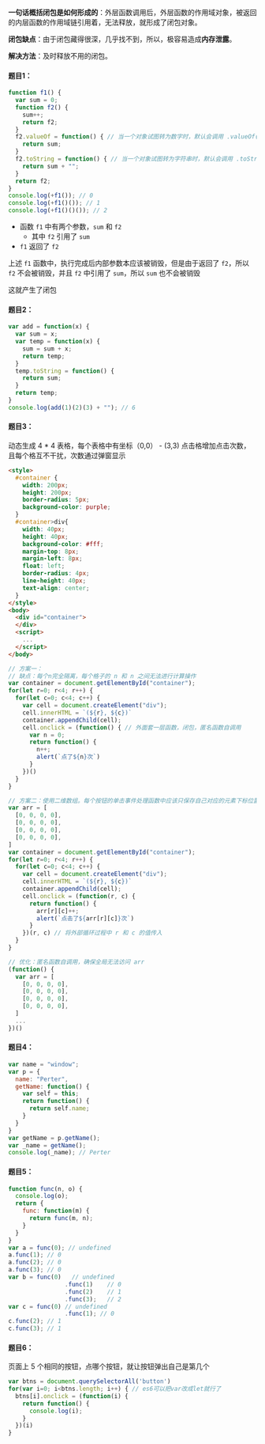 **一句话概括闭包是如何形成的**：外层函数调用后，外层函数的作用域对象，被返回的内层函数的作用域链引用着，无法释放，就形成了闭包对象。

**闭包缺点**：由于闭包藏得很深，几乎找不到，所以，极容易造成**内存泄露**。

**解决方法**：及时释放不用的闭包。



#### 题目1：

```js
function f1() {
  var sum = 0;
  function f2() {
    sum++;
    return f2;
  }
  f2.valueOf = function() { // 当一个对象试图转为数字时，默认会调用 .valueOf()
    return sum;
  }
  f2.toString = function() { // 当一个对象试图转为字符串时，默认会调用 .toString()
    return sum + "";
  }
  return f2;
}
console.log(+f1()); // 0
console.log(+f1()()); // 1
console.log(+f1()()()); // 2
```

- 函数 `f1` 中有两个参数，`sum` 和 `f2`
  - 其中 `f2` 引用了 `sum`
- `f1` 返回了 `f2`

上述 `f1` 函数中，执行完成后内部参数本应该被销毁，但是由于返回了 `f2`，所以 `f2` 不会被销毁，并且 `f2` 中引用了 `sum`，所以 `sum` 也不会被销毁

这就产生了闭包



#### 题目2：

```js
var add = function(x) {
  var sum = x;
  var temp = function(x) {
    sum = sum + x;
    return temp;
  }
  temp.toString = function() {
    return sum;
  }
  return temp;
}
console.log(add(1)(2)(3) + ""); // 6
```



#### 题目3：

动态生成 4 * 4 表格，每个表格中有坐标（0,0） - (3,3) 点击格增加点击次数，且每个格互不干扰，次数通过弹窗显示

```html
<style>
  #container {
    width: 200px;
    height: 200px;
    border-radius: 5px;
    background-color: purple;
  }
  #container>div{
    width: 40px;
    height: 40px;
    background-color: #fff;
    margin-top: 8px;
    margin-left: 8px;
    float: left;
    border-radius: 4px;
    line-height: 40px;
    text-align: center;
  }
</style>
<body>
  <div id="container">
  </div>
  <script>
    ...
  </script>
</body>
```

```js
// 方案一：
// 缺点：每个n完全隔离，每个格子的 n 和 n 之间无法进行计算操作
var container = document.getElementById("container");
for(let r=0; r<4; r++) {
  for(let c=0; c<4; c++) {
    var cell = document.createElement("div");
    cell.innerHTML = `(${r}, ${c})`
    container.appendChild(cell);
    cell.onclick = (function() { // 外面套一层函数，闭包，匿名函数自调用
      var n = 0;
      return function() {
        n++;
        alert(`点了${n}次`)
      }
    })()
  }
}
```

```js
// 方案二：使用二维数组。每个按钮的单击事件处理函数中应该只保存自己对应的元素下标位置。当点击时，通过位置信息找到二维数组中自己的元素值，进行修改
var arr = [
  [0, 0, 0, 0],
  [0, 0, 0, 0],
  [0, 0, 0, 0],
  [0, 0, 0, 0],
]
var container = document.getElementById("container");
for(let r=0; r<4; r++) {
  for(let c=0; c<4; c++) {
    var cell = document.createElement("div");
    cell.innerHTML = `(${r}, ${c})`
    container.appendChild(cell);
    cell.onclick = (function(r, c) {
      return function() {
        arr[r][c]++;
        alert(`点击了${arr[r][c]}次`)
      }
    })(r, c) // 将外部循环过程中 r 和 c 的值传入
  }
}
```

```js
// 优化：匿名函数自调用，确保全局无法访问 arr
(function() {
  var arr = [
    [0, 0, 0, 0],
    [0, 0, 0, 0],
    [0, 0, 0, 0],
    [0, 0, 0, 0],
  ]
  ...
})()
```



#### 题目4：

```js
var name = "window";
var p = {
  name: "Perter",
  getName: function() {
    var self = this;
    return function() {
      return self.name;
    }
  }
}
var getName = p.getName();
var _name = getName();
console.log(_name); // Perter
```



#### 题目5：

```js
function func(n, o) {
  console.log(o);
  return {
    func: function(m) {
      return func(m, n);
    }
  }
}
var a = func(0); // undefined
a.func(1); // 0
a.func(2); // 0
a.func(3); // 0
var b = func(0)   // undefined
				.func(1)	// 0
				.func(2)	// 1
				.func(3);	// 2
var c = func(0) // undefined
				.func(1); // 0
c.func(2); // 1
c.func(3); // 1
```



#### 题目6：

页面上 5 个相同的按钮，点哪个按钮，就让按钮弹出自己是第几个

```js
var btns = document.querySelectorAll('button')
for(var i=0; i<btns.length; i++) { // es6可以把var改成let就行了
  btns[i].onclick = (function(i) {
    return function() {
      console.log(i);
    }
  })(i)
}
```



























